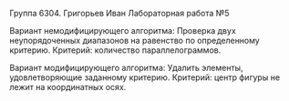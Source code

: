 Группа 6304.
Григорьев Иван
Лабораторная работа №5

Вариант немодифицирующего алгоритма:
Проверка двух неупорядоченных диапазонов
на равенство по определенному критерию.
Критерий: количество параллелограммов.

Вариант модифицирующего алгоритма:
Удалить элементы, удовлетворяющие заданному
критерию.
Критерий: центр фигуры не лежит на координатных
осях.